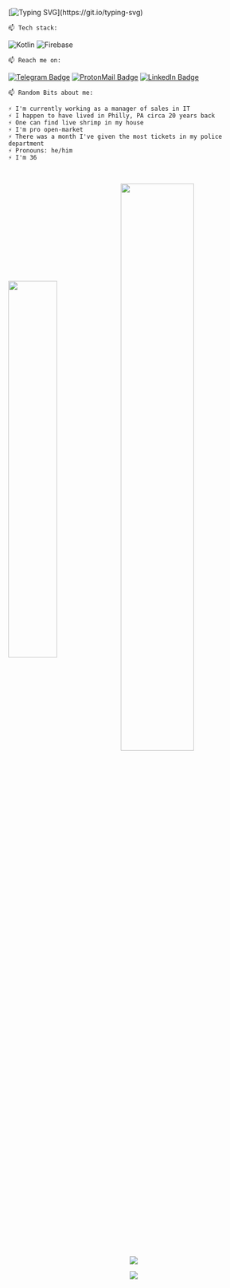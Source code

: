 [![Typing SVG](http://readme-typing-svg.herokuapp.com?color=%231D87C4&size=15&multiline=true&width=600&height=70&lines=Hey%2C+I'm+Alex!++%F0%9F%91%8B;I+absolutely+adore+Kotlin+and+strive+to+bring;clean+and+maintainable+code+to+the+table+no+matter+what.)](https://git.io/typing-svg)

    📫 Tech stack:
![Kotlin](https://img.shields.io/badge/kotlin-%230095D5.svg?style=flat&logo=kotlin&logoColor=white)
![Firebase](https://img.shields.io/badge/firebase-%23039BE5.svg?style=flat&logo=firebase)

    📫 Reach me on: 
[![Telegram Badge](https://img.shields.io/badge/Telegram-informational?style=flat&logo=Telegram&logoColor=white&color=1086CA)](https://t.me/okrav)
[![ProtonMail Badge](https://img.shields.io/badge/ProtonMail-8B89CC?style=flat&logo=protonmail&logoColor=white)](mailto:okravi@protonmail.com)
[![LinkedIn Badge](https://img.shields.io/badge/LinkedIn-informational?style=flat&logo=LinkedIn&logoColor=white&color=0D76A8)](https://www.linkedin.com/in/alexander-ollie-kravchenko-he-him-0829ab18a/)


    📫 Random Bits about me:

    ⚡️ I'm currently working as a manager of sales in IT
    ⚡️ I happen to have lived in Philly, PA circa 20 years back
    ⚡️ One can find live shrimp in my house
    ⚡️ I'm pro open-market
    ⚡️ There was a month I've given the most tickets in my police department
    ⚡️ Pronouns: he/him
    ⚡️ I'm 36
    
    
<p>&nbsp;</p> 
<p></p> 

 <div class="container"> 
<img src="https://github-readme-twitter.gazf.vercel.app/api?id=alekravchenko&layout=wide" align="center" style="vertical-align:middle" width="44%">
<img src="https://github-readme-streak-stats.herokuapp.com/?user=okravi&theme=dark" width="54%" align="center" style="vertical-align:middle" >
 </div> 
 
<p>&nbsp;</p> 
<p></p> 


<p align='center'>
<a href="#"><img src="https://github.r2v.ch/codewars?user=okravi&stroke=%231D87C4"></a> 
</p>

<p align='center'>
<a href="#"><img src="https://badges.pufler.dev/visits/okravi/okravi"></a> 
</p>





